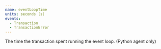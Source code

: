 ```yaml
---
name: eventLoopTime
units: seconds (s)
events:
  - Transaction
  - TransactionError
---
```


The time the transaction spent running the event loop. (Python agent only)